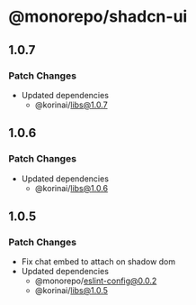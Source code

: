 # @monorepo/shadcn-ui

## 1.0.7

### Patch Changes

- Updated dependencies
  - @korinai/libs@1.0.7

## 1.0.6

### Patch Changes

- Updated dependencies
  - @korinai/libs@1.0.6

## 1.0.5

### Patch Changes

- Fix chat embed to attach on shadow dom
- Updated dependencies
  - @monorepo/eslint-config@0.0.2
  - @korinai/libs@1.0.5
